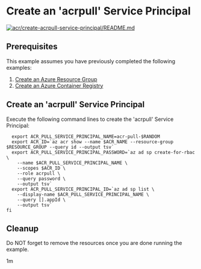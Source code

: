 
# Create an 'acrpull' Service Principal

[![acr/create-acrpull-service-principal/README.md](https://github.com/Azure-Samples/java-on-azure-examples/actions/workflows/acr_create-acrpull-service-principal_README_md.yml/badge.svg)](https://github.com/Azure-Samples/java-on-azure-examples/actions/workflows/acr_create-acrpull-service-principal_README_md.yml)

## Prerequisites

<!-- 

  if [[ -z $REGION ]]; then
    export REGION=westus
  fi

  -->
<!-- workflow.cron(0 1 * * 1) -->
<!-- workflow.include(../create/README.md) -->

This example assumes you have previously completed the following examples:

1. [Create an Azure Resource Group](../../group/create/README.md)
1. [Create an Azure Container Registry](../create/README.md)

## Create an 'acrpull' Service Principal

Execute the following command lines to create the 'acrpull' Service Principal:

<!-- workflow.skip() -->
```shell
  export ACR_PULL_SERVICE_PRINCIPAL_NAME=acr-pull-$RANDOM
  export ACR_ID=`az acr show --name $ACR_NAME --resource-group $RESOURCE_GROUP --query id --output tsv`
  export ACR_PULL_SERVICE_PRINCIPAL_PASSWORD=`az ad sp create-for-rbac \
    --name $ACR_PULL_SERVICE_PRINCIPAL_NAME \
    --scopes $ACR_ID \
    --role acrpull \
    --query password \
    --output tsv`
  export ACR_PULL_SERVICE_PRINCIPAL_ID=`az ad sp list \
    --display-name $ACR_PULL_SERVICE_PRINCIPAL_NAME \
    --query [].appId \
    --output tsv`
fi
```

<!-- workflow.run()

  if [[ -z $ACR_PULL_SERVICE_PRINCIPAL_NAME ]]; then
    export ACR_PULL_SERVICE_PRINCIPAL_NAME=acr-pull-$RANDOM
    export ACR_ID=`az acr show --name $ACR_NAME --query id --output tsv`
    export ACR_PULL_SERVICE_PRINCIPAL_PASSWORD=`az ad sp create-for-rbac \
      --name $ACR_PULL_SERVICE_PRINCIPAL_NAME \
      --scopes $ACR_ID \
      --role acrpull \
      --query password \
      --output tsv`
    export ACR_PULL_SERVICE_PRINCIPAL_ID=`az ad sp list \
      --display-name $ACR_PULL_SERVICE_PRINCIPAL_NAME \
      --query [].appId \
      --output tsv`
  elif
    export ACR_PULL_SERVICE_PRINCIPLE_KEEP=true
  fi

  -->

<!-- workflow.directOnly() 

  az group delete --name $RESOURCE_GROUP --yes || true

  if [[ -z $ACR_PULL_SERVICE_PRINCIPLE_KEEP ]]; then
    az ad sp delete --id $ACR_PULL_SERVICE_PRINCIPAL_ID || true
  fi

  if [[ -z $ACR_PULL_SERVICE_PRINCIPAL_PASSWORD ]]; then
    echo "ACR 'acrpull' service principal password was not found"
    exit 1
  fi

  if [[ -z $ACR_PULL_SERVICE_PRINCIPAL_ID ]]; then
    echo "ACR 'acrpull' service principal id was not found"
    exit 1
  fi

  -->

## Cleanup

Do NOT forget to remove the resources once you are done running the example.

1m
